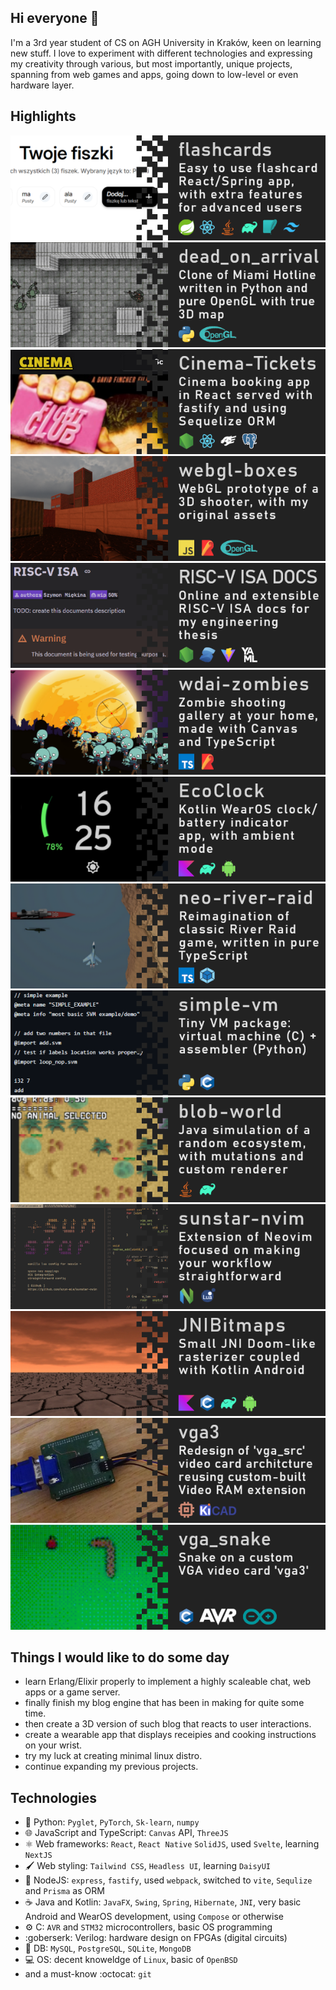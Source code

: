 ## Hi everyone 👋

I'm a 3rd year student of CS on AGH University in Kraków, keen on learning new stuff.
I love to experiment with different technologies and expressing my creativity through
various, but most importantly, unique projects, spanning from web games and apps, going
down to low-level or even hardware layer.

## Highlights

[![flashcards](./flashcards.png)](https://github.com/szym-mie/flashcards)
[![dead_on_arrival](./dead_on_arrival.png)](https://github.com/szym-mie/dead_on_arrival)
[![cinema-tickets](./cinema-tickets.png)](https://github.com/szym-mie/Cinema-Tickets-Szymon-Miekina-Marcin-Walendzik-Ignacy-Siklucki)
[![webgl-boxes](./webgl-boxes.png)](https://github.com/szym-mie/webgl_boxes)
[![riscv-isa](./risc-v_isa_docs.png)](https://github.com/szym-mie/riscv-isa-docs)
[![wdai-zombies](./wdai-zombies.png)](https://github.com/szym-mie/wdai-zombies)
[![ecoclock](./ecoclock.png)](https://github.com/szym-mie/EcoClock)
[![neo-river-raid](./neo-river-raid-ts.png)](https://github.com/szym-mie/neo-river-raid-ts)
[![simple-vm](./simple-vm.png)](https://github.com/szym-mie/simple-vm)
[![blob-world](./blob-world.png)](https://github.com/szym-mie/blob-world)
[![sunstar-nvim](./sunstar-nvim.png)](https://github.com/szym-mie/sunstar-nvim)
[![jnibitmaps](./jnibitmaps.png)](https://github.com/szym-mie/JNIbitmaps)
[![vga3](./vga3.png)](https://github.com/szym-mie/vga3)
[![vga_snake](./vga_snake.png)](https://github.com/szym-mie/vga_snake)

## Things I would like to do some day

- learn Erlang/Elixir properly to implement a highly scaleable chat, web apps or a game server.
- finally finish my blog engine that has been in making for quite some time.
- then create a 3D version of such blog that reacts to user interactions.
- create a wearable app that displays receipies and cooking instructions on your wrist.
- try my luck at creating minimal linux distro.
- continue expanding my previous projects.

## Technologies

- 🐍 Python: `Pyglet`, `PyTorch`, `Sk-learn`, `numpy`
- 🌐 JavaScript and TypeScript: `Canvas` API, `ThreeJS`
- ⚛️ Web frameworks: `React`, `React Native` `SolidJS`, used `Svelte`, learning `NextJS`
- 🖌️ Web styling: `Tailwind CSS`, `Headless UI`, learning `DaisyUI`
- 🌲 NodeJS: `express`, `fastify`, used `webpack`, switched to `vite`, `Sequlize` and `Prisma` as ORM
- ☕ Java and Kotlin: `JavaFX`, `Swing`, `Spring`, `Hibernate`, `JNI`, very basic Android and WearOS development, using `Compose` or otherwise
- ⚙️ C: `AVR` and `STM32` microcontrollers, basic OS programming
- :goberserk: Verilog: hardware design on FPGAs (digital circuits)
- 🚚 DB: `MySQL`, `PostgreSQL`, `SQLite`, `MongoDB`
- 💻 OS: decent knoweldge of `Linux`, basic of `OpenBSD`
- and a must-know :octocat: `git`
